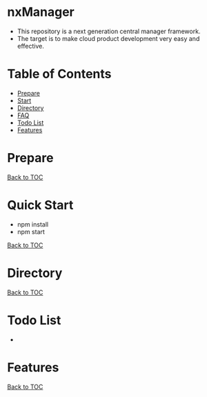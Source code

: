 nxManager
=========

* This repository is a next generation central manager framework.  
* The target is to make cloud product development very easy and effective.  

Table of Contents
=================

* [Prepare](#prepare)
* [Start](#start)
* [Directory](#directory)
* [FAQ](#faq)
* [Todo List](#todo-list)
* [Features](#features)

Prepare
=======


[Back to TOC](#table-of-contents)

Quick Start
=====

* npm install
* npm start

[Back to TOC](#table-of-contents)

Directory
=========

[Back to TOC](#table-of-contents)

Todo List
=========

* 

Features
========

[Back to TOC](#table-of-contents)